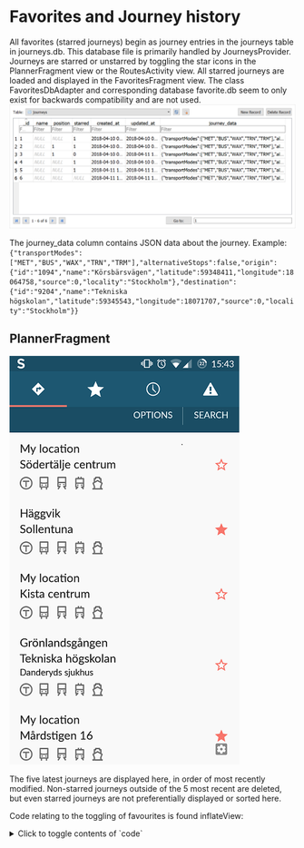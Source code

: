 # Favorites and Journey history
All favorites (starred journeys) begin as journey entries in the journeys table in journeys.db. This database file is primarily handled by JourneysProvider.
Journeys are starred or unstarred by toggling the star icons in the PlannerFragment view or the RoutesActivity view.
All starred journeys are loaded and displayed in the FavoritesFragment view.
The class FavoritesDbAdapter and corresponding database favorite.db seem to only exist for backwards compatibility and are not used.
![alt text](./Journeys.png)

The journey_data column contains JSON data about the journey. Example:
`{"transportModes":["MET","BUS","WAX","TRN","TRM"],"alternativeStops":false,"origin":{"id":"1094","name":"Körsbärsvägen","latitude":59348411,"longitude":18064758,"source":0,"locality":"Stockholm"},"destination":{"id":"9204","name":"Tekniska högskolan","latitude":59345543,"longitude":18071707,"source":0,"locality":"Stockholm"}}`

## PlannerFragment
![alt text](./plannerfragment.png)

The five latest journeys are displayed here, in order of most recently modified. Non-starred journeys outside of the 5 most recent are deleted, but even starred journeys are not preferentially displayed or sorted here.

Code relating to the toggling of favourites is found inflateView:
<details>
<summary>Click to toggle contents of `code`</summary>
```java
CheckBox starred = (CheckBox) v
                    .findViewById(R.id.journey_star_check);
            boolean isStarred = c.getInt(COLUMN_INDEX_STARRED) == 1;
            if (isStarred) {
                starred.setChecked(true);
            } else {
                starred.setChecked(false);
            }

            final int id = c.getInt(COLUMN_INDEX_ID);

            // TODO: Refactor so we can re-use the same click listener.
            // We're using a click listener instead of an checked listener to
            // avoid callbacks if the list is modified from code.
            starred.setOnClickListener(new View.OnClickListener() {

                @Override
                public void onClick(View v) {
                    boolean isChecked = ((CheckBox) v).isChecked();
                    Uri uri = ContentUris.withAppendedId(Journeys.CONTENT_URI, id);
                    ContentValues values = new ContentValues();
                    if (isChecked) {
                        values.put(Journeys.STARRED, 1);
                    } else {
                        values.put(Journeys.STARRED, 0);
                    }
                    getActivity().getContentResolver().update(uri, values,
                            null, null);

                }
            });
```
</details>

## RoutesActivity
![alt text](./routesactivity.png)

## FavoritesFragment
![alt text](./favoritesfragment.png)
